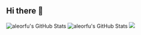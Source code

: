 ## Hi there 👋
<img src="https://github-readme-stats.vercel.app/api?username=aleorfu&theme=default&show_icons=true&hide_border=true&count_private=true" alt="aleorfu's GitHub Stats" />
<img src="https://github-readme-stats.vercel.app/api/top-langs/?username=aleorfu&theme=default&show_icons=true&hide_border=true&layout=compact" alt="aleorfu's GitHub Stats" />
<!--<img src="https://github-readme-streak-stats.herokuapp.com/?user=aleorfu&theme=default&hide_border=true" alt="aleorfu's GitHub Stats" />-->
<a href="https://visitcount.itsvg.in">
  <img src="https://visitcount.itsvg.in/api?id=aleorfu&label=Profile%20Views&color=12&icon=5&pretty=true" />
</a>
